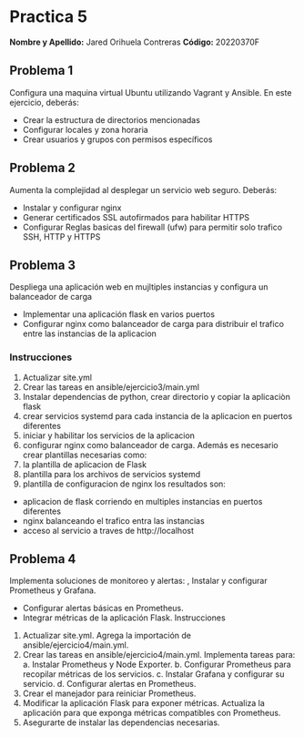 # Practica 5
**Nombre y Apellido:** Jared Orihuela Contreras
**Código:** 20220370F

## Problema 1
Configura una maquina virtual Ubuntu utilizando Vagrant y Ansible. En este ejercicio, deberás:
- Crear la estructura de directorios mencionadas
- Configurar locales y zona horaria
- Crear usuarios y grupos con permisos específicos

## Problema 2
Aumenta la complejidad al desplegar un servicio web seguro. Deberás:
- Instalar y configurar nginx   
- Generar certificados SSL autofirmados para habilitar HTTPS
- Configurar Reglas basicas del firewall (ufw) para permitir solo trafico SSH, HTTP y HTTPS

## Problema 3 
Despliega una aplicación web en mujltiples instancias y configura un balanceador de carga
- Implementar una aplicación flask en varios puertos
- Configurar nginx como balanceador de carga para distribuir el trafico entre las instancias de la aplicacion

### Instrucciones
1. Actualizar site.yml 
2. Crear las tareas en ansible/ejercicio3/main.yml
3. Instalar dependencias de python, crear directorio y copiar la aplicaciòn flask 
4. crear servicios  systemd para cada instancia de la aplicacion en puertos diferentes
5. iniciar y habilitar los servicios de la aplicacion
6. configurar nginx como balanceador de carga. 
Además es necesario crear plantillas necesarias como: 
1. la plantilla de aplicacion de Flask 
2. plantilla para los archivos de servicios systemd  
3. plantilla de configuracion de nginx 
los resultados son:
- aplicacion de flask corriendo en multiples instancias en puertos diferentes
- nginx balanceando el trafico entra las instancias 
- acceso al servicio a traves de http://localhost


## Problema 4 
Implementa soluciones de monitoreo y alertas: , Instalar y configurar Prometheus y Grafana. 
- Configurar alertas básicas en Prometheus.
- Integrar métricas de la aplicación Flask.
Instrucciones
1. Actualizar site.yml. Agrega la importación de ansible/ejercicio4/main.yml. 
2. Crear las tareas en ansible/ejercicio4/main.yml. Implementa tareas para: 
a. Instalar Prometheus y Node Exporter.
b. Configurar Prometheus para recopilar métricas de los servicios. 
c. Instalar Grafana y configurar su servicio.
d. Configurar alertas en Prometheus.
3. Crear el manejador para reiniciar Prometheus.
4. Modificar la aplicación Flask para exponer métricas. Actualiza la aplicación para que exponga métricas compatibles con Prometheus.
5. Asegurarte de instalar las dependencias necesarias.

